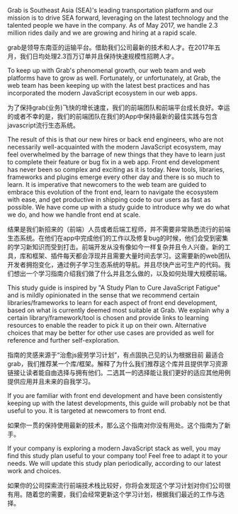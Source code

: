 Grab is Southeast Asia (SEA)'s leading transportation platform and our mission is to drive SEA forward, leveraging on the latest technology and the talented people we have in the company. As of May 2017, we handle 2.3 million rides daily and we are growing and hiring at a rapid scale.

grab是领导东南亚的运输平台。借助我们公司最新的技术和人才。在2017年五月，我们日均处理2.3百万订单并且保持快速规模性招聘人才。

To keep up with Grab's phenomenal growth, our web team and web platforms have to grow as well. Fortunately, or unfortunately, at Grab, the web team has been keeping up with the latest best practices and has incorporated the modern JavaScript ecosystem in our web apps.

为了保持grab(业务)飞快的增长速度，我们的前端团队和前端平台成长良好。幸运的或者不幸的是，我们的前端团队在我们的App中保持最新的最佳实践与包含javascript流行生态系统。

The result of this is that our new hires or back end engineers, who are not necessarily well-acquainted with the modern JavaScript ecosystem, may feel overwhelmed by the barrage of new things that they have to learn just to complete their feature or bug fix in a web app. Front end development has never been so complex and exciting as it is today. New tools, libraries, frameworks and plugins emerge every other day and there is so much to learn. It is imperative that newcomers to the web team are guided to embrace this evolution of the front end, learn to navigate the ecosystem with ease, and get productive in shipping code to our users as fast as possible. We have come up with a study guide to introduce why we do what we do, and how we handle front end at scale.

结果是我们新招来的（前端）人员或者后端工程师，并不需要非常熟悉流行的前端生态系统。在他们在app中完成他们的工作以及修复bug的时候，他们会受到密集的学习新知识而受到打击。前端开发从没有像如今一样复杂并且令人兴奋。新的工具，库和框架、插件每天都会浮现并且需要大量时间去学习。这需要新的web团队开发者拥抱变化，通过例子学习生态系统的导航。并且尽快产出可生产的代码。我们想出一个学习指南介绍我们做了什么并且怎么做的，以及如何处理大规模前端。

This study guide is inspired by "A Study Plan to Cure JavaScript Fatigue" and is mildly opinionated in the sense that we recommend certain libraries/frameworks to learn for each aspect of front end development, based on what is currently deemed most suitable at Grab. We explain why a certain library/framework/tool is chosen and provide links to learning resources to enable the reader to pick it up on their own. Alternative choices that may be better for other use cases are provided as well for reference and further self-exploration.

指南的灵感来源于“治愈js疲劳学习计划”，有点固执己见的认为根据目前 最适合grab，我们推荐某一个库/框架。解释了为什么我们推荐这个库并且提供学习资源链接让读者能自由选择与拥有他们。二选其一的选择能让我们更好的适应其他用例提供应用并且未来的自我学习。

If you are familiar with front end development and have been consistently keeping up with the latest developments, this guide will probably not be that useful to you. It is targeted at newcomers to front end.

如果你一贯的保持使用最新的技术，那么这个指南对你没有用处。这个指南为了新手。

If your company is exploring a modern JavaScript stack as well, you may find this study plan useful to your company too! Feel free to adapt it to your needs. We will update this study plan periodically, according to our latest work and choices.

如果你的公司探索流行前端技术栈比较好，你将会发现这个学习计划对你们公司很有用。随着您的需要，我们会经常更新这个学习计划，根据我们最近的工作与选择。